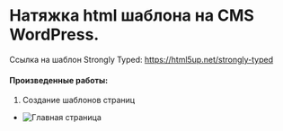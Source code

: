 # Натяжка html шаблона на CMS WordPress.
Ссылка на шаблон Strongly Typed: https://html5up.net/strongly-typed
#### Произведенные работы:
1.  Создание шаблонов страниц
  * ![Главная страница]()
